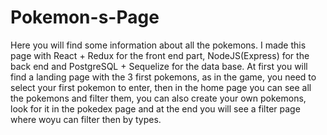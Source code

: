 # Pokemon-s-Page
Here you will find some information about all the pokemons.
I made this page with React + Redux for the front end part, NodeJS(Express) for the back end and PostgreSQL + Sequelize for the data base.
At first you will find a landing page with the 3 first pokemons, as in the game, you need to select your first pokemon to enter, then in the home page you can see all the pokemons and filter them, you can also create your own pokemons, look for it in the pokedex page and at the end you will see a filter page where woyu can filter then by types. 
